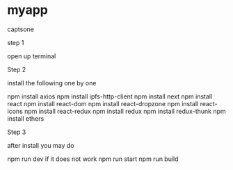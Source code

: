
# myapp
 captsone 


step 1 

open up terminal

Step 2

install the following one by one

npm install axios
npm install ipfs-http-client
npm install next
npm install react
npm install react-dom
npm install react-dropzone
npm install react-icons
npm install react-redux
npm install redux
npm install redux-thunk
npm install ethers


Step 3

after install you may do

npm run dev
if it does not work
npm run start
npm run build